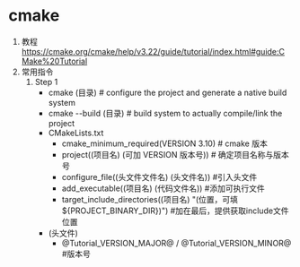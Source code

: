 # cmake
1. 教程 https://cmake.org/cmake/help/v3.22/guide/tutorial/index.html#guide:CMake%20Tutorial
2. 常用指令
    1. Step 1
        * cmake (目录) # configure the project and generate a native build system
        * cmake --build (目录) # build system to actually compile/link the project
        * CMakeLists.txt
            * cmake_minimum_required(VERSION 3.10) # cmake 版本
            * project((项目名) (可加 VERSION 版本号)) # 确定项目名称与版本号
            * configure_file((头文件文件名) (头文件名)) #引入头文件
            * add_executable((项目名) (代码文件名)) #添加可执行文件
            * target_include_directories((项目名) "(位置，可填${PROJECT_BINARY_DIR})") #加在最后，提供获取include文件位置
        * (头文件)
            * @Tutorial_VERSION_MAJOR@ / @Tutorial_VERSION_MINOR@ #版本号